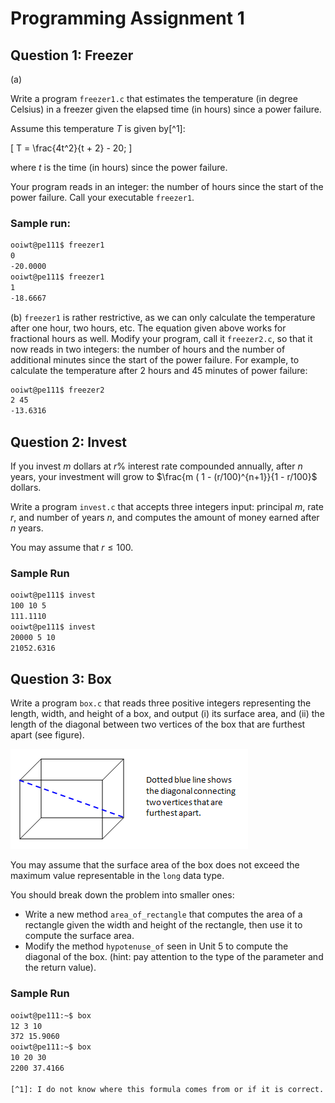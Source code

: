 # Programming Assignment 1

## Question 1: Freezer

(a)

Write a program `freezer1.c` that estimates the temperature (in degree Celsius) in a freezer given the elapsed time (in hours) since a power failure.

Assume this temperature $T$ is given by[^1]:

\[
T = \frac{4t^2}{t + 2} - 20;
\]

where $t$ is the time (in hours) since the power failure.

Your program reads in an integer: the number of hours since the start of the power failure.
Call your executable `freezer1`.

### Sample run:
```bash
ooiwt@pe111$ freezer1 
0
-20.0000
ooiwt@pe111$ freezer1 
1
-18.6667
```

(b)
`freezer1` is rather restrictive, as we can only calculate the temperature after one hour, two hours, etc.  The equation given above works for fractional hours as well.  Modify your program, call it `freezer2.c`, so that it now reads in two integers: the number of hours and the number of additional minutes since the start of the power failure.  For example, to calculate the temperature after 2 hours and 45 minutes of power failure:

```bash
ooiwt@pe111$ freezer2
2 45
-13.6316
```

## Question 2: Invest

If you invest $m$ dollars at $r$% interest rate compounded annually, after $n$ years, your investment will grow to $\frac{m ( 1 - (r/100)^{n+1}}{1 - r/100}$ dollars.

Write a program `invest.c` that accepts three integers input: principal $m$, rate $r$, and number of years $n$, and computes the amount of money earned after $n$ years.

You may assume that $r \le 100$.

### Sample Run
```bash
ooiwt@pe111$ invest
100 10 5
111.1110
ooiwt@pe111$ invest
20000 5 10
21052.6316
```

## Question 3: Box

Write a program `box.c` that reads three positive integers representing the length, width, and height of a box, and output (i) its surface area, and (ii) the length of the diagonal between two vertices of the box that are furthest apart (see figure).

![diagonal of a box](figures/pa/pa01-box.gif)

You may assume that the surface area of the box does not exceed the maximum value representable in the `long` data type.

You should break down the problem into smaller ones:

- Write a new method `area_of_rectangle` that computes the area of a rectangle given the width and height of the rectangle, then use it to compute the surface area.
- Modify the method `hypotenuse_of` seen in Unit 5 to compute the diagonal of the box.  (hint: pay attention to the type of the parameter and the return value).

### Sample Run
```bash
ooiwt@pe111:~$ box 
12 3 10
372 15.9060
ooiwt@pe111:~$ box 
10 20 30
2200 37.4166

[^1]: I do not know where this formula comes from or if it is correct.  Please ignore the fact that, according to this formula, 32 hours after the power is turned off, the freezer will reach the boiling point of 100 celcius!
